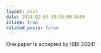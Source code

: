 ```yaml
---
layout: post
date: 2024-02-03 15:59:00-0400
inline: true
related_posts: false
---
```


One paper is accepted by ISBI 2024!
